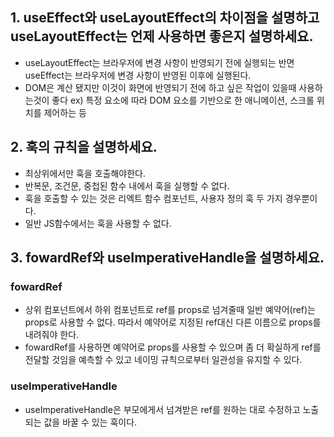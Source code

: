 ## 1. useEffect와 useLayoutEffect의 차이점을 설명하고 useLayoutEffect는 언제 사용하면 좋은지 설명하세요.

- useLayoutEffect는 브라우저에 변경 사항이 반영되기 전에 실행되는 반면 useEffect는 브라우저에 변경 사항이 반영된 이후에 실행된다.
- DOM은 계산 됐지만 이것이 화면에 반영되기 전에 하고 싶은 작업이 있을때 사용하는것이 좋다 
ex) 특정 요소에 따라 DOM 요소를 기반으로 한 애니메이션, 스크롤 위치를 제어하는 등

## 2. 훅의 규칙을 설명하세요.
- 최상위에서만 훅을 호출해야한다.
- 반복문, 조건문, 중첩된 함수 내에서 훅을 실행할 수 없다.
- 훅을 호출할 수 있는 것은 리엑트 함수 컴포넌트, 사용자 정의 훅 두 가지 경우뿐이다.
- 일반 JS함수에서는 훅을 사용할 수 없다.

## 3. fowardRef와 useImperativeHandle을 설명하세요.
### fowardRef
- 상위 컴포넌트에서 하위 컴포넌트로 ref를 props로 넘겨줄때 일반 예약어(ref)는 props로 사용할 수 없다. 따라서 예약어로 지정된 ref대신 다른 이름으로 props를 내려줘야 한다.
- fowardRef를 사용하면 예약어로 props를 사용할 수 있으며 좀 더 확실하게 ref를 전달할 것임을 예측할 수 있고 네이밍 규칙으로부터 일관성을 유지할 수 있다.

### useImperativeHandle
- useImperativeHandle은 부모에게서 넘겨받은 ref를 원하는 대로 수정하고 노출되는 값을 바꿀 수 있는 훅이다.
